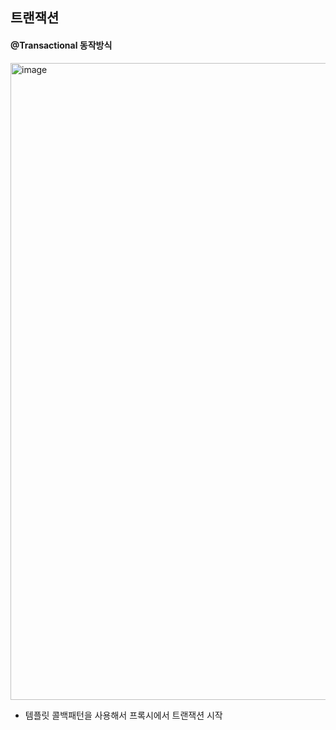 ## 트랜잭션

#### @Transactional 동작방식

<img width="1019" alt="image" src="https://user-images.githubusercontent.com/76584547/174469271-c47924cf-add8-45f2-b188-e34d4a76859f.png">

- 템플릿 콜백패턴을 사용해서 프록시에서 트랜잭션 시작
